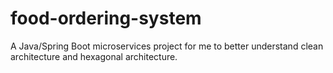 # food-ordering-system

A Java/Spring Boot microservices project for me to better understand clean architecture and hexagonal architecture.